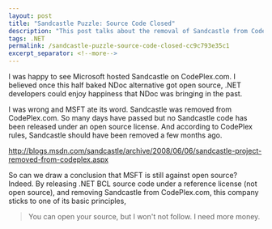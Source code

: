 ```yaml
---
layout: post
title: "Sandcastle Puzzle: Source Code Closed"
description: "This post talks about the removal of Sandcastle from CodePlex.com."
tags: .NET
permalink: /sandcastle-puzzle-source-code-closed-cc9c793e35c1
excerpt_separator: <!--more-->
---
```

I was happy to see Microsoft hosted Sandcastle on CodePlex.com. I believed once this half baked NDoc alternative got open source, .NET developers could enjoy happiness that NDoc was bringing in the past.

I was wrong and MSFT ate its word. Sandcastle was removed from CodePlex.com. So many days have passed but no Sandcastle code has been released under an open source license. And according to CodePlex rules, Sandcastle should have been removed a few months ago.

http://blogs.msdn.com/sandcastle/archive/2008/06/06/sandcastle-project-removed-from-codeplex.aspx

So can we draw a conclusion that MSFT is still against open source? Indeed. By releasing .NET BCL source code under a reference license (not open source), and removing Sandcastle from CodePlex.com, this company sticks to one of its basic principles,

> You can open your source, but I won't not follow. I need more money.
<!--more-->